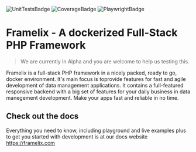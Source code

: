 ![UnitTestsBadge](https://github.com/NullixAT/framelix/actions/workflows/tests.yml/badge.svg) ![CoverageBadge](https://img.shields.io/endpoint?url=https://gist.githubusercontent.com/brainfoolong/2e4ba189fbb1a23bff14e73cb893bc3e/raw/framelix-unit-tests-coverage-data.json)
![PlaywrightBadge](https://img.shields.io/endpoint?url=https://gist.githubusercontent.com/brainfoolong/91cdcb4629cfb14f8c00ab5ea4e485ec/raw/framelix-playwright-tests.json)

# Framelix - A dockerized Full-Stack PHP Framework

> We are currently in Alpha and you are welcome to help us testing this.

Framelix is a full-stack PHP framework in a nicely packed, ready to go, docker environment.
It's main focus is toprovide features for fast and agile development
of data management applications. It contains a full-featured responsive backend with a big set of features for your
daily business in data manegement development. Make your apps fast and reliable in no time.

## Check out the docs

Everything you need to know, including playground and live examples plus to get you started with development is at our docs website https://framelix.com